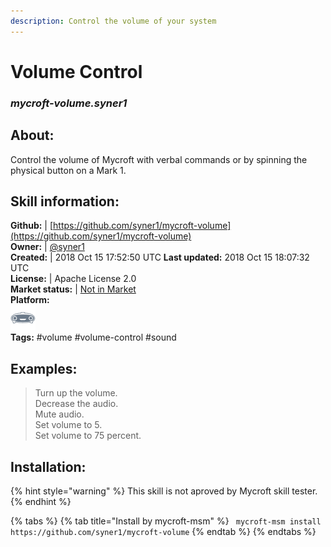 ```yaml
---
description: Control the volume of your system
---
```


# Volume Control  
### _mycroft-volume.syner1_  
## About:  
Control the volume of Mycroft with verbal commands or by spinning the physical
button on a Mark 1.

## Skill information:  
**Github:** | [https://github.com/syner1/mycroft-volume](https://github.com/syner1/mycroft-volume)  
**Owner:** | [@syner1](https://github.com/syner1)  
**Created:** | 2018 Oct 15 17:52:50 UTC  **Last updated:** 2018 Oct 15 18:07:32 UTC  
**License:** | Apache License 2.0  
**Market status:** | [Not in Market](https://market.mycroft.ai/skill/)  
**Platform:**  
 ![Mark I](../.gitbook/assets/mark-1-icon.png)   
**Tags:** \#volume \#volume-control \#sound   
## Examples:  
> Turn up the volume.  
> Decrease the audio.  
> Mute audio.  
> Set volume to 5.  
> Set volume to 75 percent.  
  
## Installation:  
{% hint style="warning" %}
This skill is not aproved by Mycroft skill tester.
{% endhint %}
    
{% tabs %}
{% tab title="Install by mycroft-msm" %}
``` mycroft-msm install https://github.com/syner1/mycroft-volume```
{% endtab %}
  {% endtabs %}
  